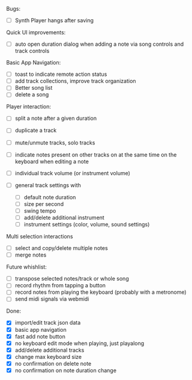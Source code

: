 Bugs:

- [ ] Synth Player hangs after saving

Quick UI improvements:

- [ ] auto open duration dialog when adding a note via song controls and track
      controls

Basic App Navigation:

- [ ] toast to indicate remote action status
- [ ] add track collections, improve track organization
- [ ] Better song list
- [ ] delete a song

Player interaction:

- [ ] split a note after a given duration
- [ ] duplicate a track
- [ ] mute/unmute tracks, solo tracks
- [ ] indicate notes present on other tracks on at the same time on the keyboard
      when editing a note
- [ ] individual track volume (or instrument volume)

- [ ] general track settings with
  - [ ] default note duration
  - [ ] size per second
  - [ ] swing tempo
  - [ ] add/delete additional instrument
  - [ ] instrument settings (color, volume, sound settings)

Multi selection interactions

- [ ] select and copy/delete multiple notes
- [ ] merge notes

Future whishlist:

- [ ] transpose selected notes/track or whole song
- [ ] record rhythm from tapping a button
- [ ] record notes from playing the keyboard (probably with a metronome)
- [ ] send midi signals via webmidi

Done:

- [x] import/edit track json data
- [x] basic app navigation
- [x] fast add note button
- [x] no keyboard edit mode when playing, just playalong
- [x] add/delete additional tracks
- [x] change max keyboard size
- [x] no confirmation on delete note
- [x] no confirmation on note duration change
